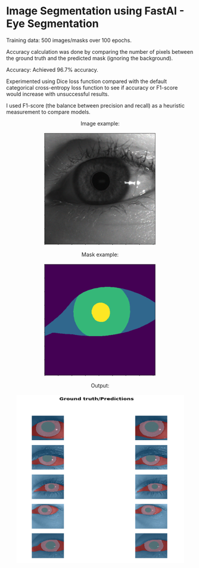 # Image Segmentation using FastAI - Eye Segmentation

Training data: 500 images/masks over 100 epochs.

Accuracy calculation was done by comparing the number of pixels between the ground truth and the predicted mask (ignoring the background).
    
Accuracy: Achieved 96.7% accuracy.

Experimented using Dice loss function compared with the default categorical cross-entropy loss function to see if accuracy or F1-score would increase with unsuccessful results.

I used F1-score (the balance between precision and recall) as a heuristic measurement to compare models.

<p align="center">
Image example:
<br><br>
<img src="images/eye.png" height="300" width="300">
  </p>
  
<p align="center">
Mask example:
<br><br>
<img src="images/mask.png" height="300" width="300">
 </p>
 
<p align="center">
Output:
<br><br>
<img src="images/output.PNG" height="450" width="450">
</p>
